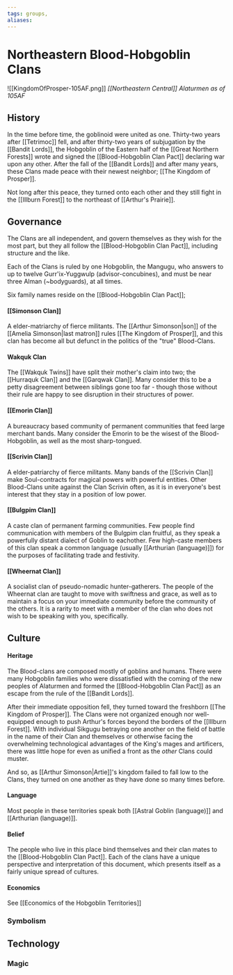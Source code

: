 ```yaml
---
tags: groups, 
aliases:
---
```


# Northeastern Blood-Hobgoblin Clans
![[KingdomOfProsper-105AF.png]]
*[[Northeastern Central]] Alaturmen as of 105AF*
## History
In the time before time, the goblinoid were united as one. Thirty-two years after [[Tetrimoc]] fell, and after thirty-two years of subjugation by the [[Bandit Lords]], the Hobgoblin of the Eastern half of the [[Great Northern Forests]] wrote and signed the [[Blood-Hobgoblin Clan Pact]] declaring war upon any other. After the fall of the [[Bandit Lords]] and after many years, these Clans made peace with their newest neighbor; [[The Kingdom of Prosper]].

Not long after this peace, they turned onto each other and they still fight in the [[Illburn Forest]] to the northeast of [[Arthur's Prairie]].

## Governance
The Clans are all independent, and govern themselves as they wish for the most part, but they all follow the [[Blood-Hobgoblin Clan Pact]], including structure and the like.

Each of the Clans is ruled by one Hobgoblin, the Mangugu, who answers to up to twelve Gurr'ix-Yuggwulp (advisor-concubines), and must be near three Alman (~bodyguards), at all times.

Six family names reside on the [[Blood-Hobgoblin Clan Pact]];

#### [[Simonson Clan]]
A elder-matriarchy of fierce militants. The [[Arthur Simonson|son]] of the [[Amelia Simonson|last matron]] rules [[The Kingdom of Prosper]], and this clan has become all but defunct in the politics of the "true" Blood-Clans.

#### Wakquk Clan
The [[Wakquk Twins]] have split their mother's claim into two; the [[Hurraquk Clan]] and the [[Garqwak Clan]]. Many consider this to be a petty disagreement between siblings gone too far - though those without their rule are happy to see disruption in their structures of power. 

#### [[Emorin Clan]]
A bureaucracy based community of permanent communities that feed large merchant bands. Many consider the Emorin to be the wisest of the Blood-Hobgoblin, as well as the most sharp-tongued.

#### [[Scrivin Clan]]
A elder-patriarchy of fierce militants. Many bands of the [[Scrivin Clan]] make Soul-contracts for magical powers with powerful entities. Other Blood-Clans unite against the Clan Scrivin often, as it is in everyone's best interest that they stay in a position of low power.

#### [[Bulgpim Clan]]
A caste clan of permanent farming communities. Few people find communication with members of the Bulgpim clan fruitful, as they speak a powerfully distant dialect of Goblin to eachother. Few high-caste members of this clan speak a common language (usually [[Arthurian (language)]]) for the purposes of facilitating trade and festivity.

#### [[Wheernat Clan]]
A socialist clan of pseudo-nomadic hunter-gatherers. The people of the Wheernat clan are taught to move with swiftness and grace, as well as to maintain a focus on your immediate community before the community of the others. It is a rarity to meet with a member of the clan who does not wish to be speaking with you, specifically. 

## Culture
#### Heritage
The Blood-clans are composed mostly of goblins and humans. There were many Hobgoblin families who were dissatisfied with the coming of the new peoples of Alaturmen and formed the [[Blood-Hobgoblin Clan Pact]] as an escape from the rule of the [[Bandit Lords]].

After their immediate opposition fell, they turned toward the freshborn [[The Kingdom of Prosper]]. The Clans were not organized enough nor well-equipped enough to push Arthur's forces beyond the borders of the [[Illburn Forest]]. With individual Sikgugu betraying one another on the field of battle in the name of their Clan and themselves or otherwise facing the overwhelming technological advantages of the King's mages and artificers, there was little hope for even as unified a front as the *other* Clans could muster.

And so, as [[Arthur Simonson|Artie]]'s kingdom failed to fall low to the Clans, they turned on one another as they have done so many times before. 

#### Language
Most people in these territories speak both [[Astral Goblin (language)]] and [[Arthurian (language)]].

#### Belief
The people who live in this place bind themselves and their clan mates to the [[Blood-Hobgoblin Clan Pact]]. Each of the clans have a unique perspective and interpretation of this document, which presents itself as a fairly unique spread of cultures.

#### Economics
See [[Economics of the Hobgoblin Territories]]
### Symbolism
## Technology
### Magic